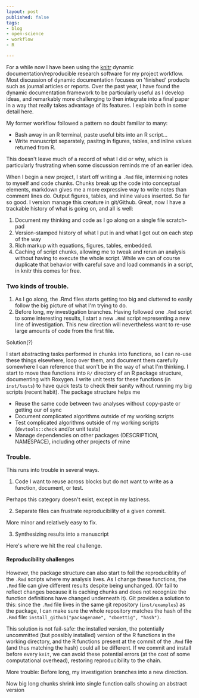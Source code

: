 ```yaml
---
layout: post
published: false
tags: 
- blog
- open-science
- workflow
- R 

---
```


For a while now I have been using the [knitr](http://yihui.name/knitr) dynamic documentation/reproducible research software for my project workflow.  Most discussion of dynamic documentation focuses on 'finished' products such as journal articles or reports.  Over the past year, I have found the dynamic documentation framework to be particularly useful as I develop ideas, and remarkably more challenging to then integrate into a final paper in a way that really takes advantage of its features.  I explain both in some detail here.  

My former workflow followed a pattern no doubt familiar to many:

* Bash away in an R terminal, paste useful bits into an R script...
* Write manuscript separately, pasitng in figures, tables, and inline values returned from R.  

This doesn't leave much of a record of what I did or why, which is particularly frustrating when some discussion reminds me of an earlier idea. 

When I begin a new project, I start off writing a `.Rmd` file, intermixing notes to myself and code chunks.  Chunks break up the code into conceptual elements, markdown gives me a more expressive way to write notes than comment lines do.  Output figures, tables, and inline values inserted.  So far so good.  I version manage this creature in git/Github.  Great, now I have a trackable history of what is going on, and all is well:

1. Document my thinking and code as I go along on a single file scratch-pad
2. Version-stamped history of what I put in and what I got out on each step of the way
3. Rich markup with equations, figures, tables, embedded.  
4. Caching of script chunks, allowing me to tweak and rerun an analysis without having to execute the whole script.  While we can of course duplicate that behavior with careful save and load commands in a script, in knitr this comes for free.

### Two kinds of trouble.  

1. As I go along, the .Rmd files starts getting too big and cluttered to easily follow the big picture of what I'm trying to do.  
2. Before long, my investigation branches.  Having followed one `.Rmd` script to some interesting results, I start a new `.Rmd` script representing a new line of investigation.  This new direction will nevertheless want to re-use large amounts of code from the first file.  

Solution(?)

I start abstracting tasks performed in chunks into functions, so I can re-use these things elsewhere, loop over them, and document them carefully somewhere I can reference that won't be in the way of what I'm thinking. I start to move thse functions into `R/` directory of an R package structure, documenting with Roxygen. I write unit tests for these functions (in `inst/tests`) to have quick tests to check their sanity without running my big scripts (recent habit).  The package structure helps me 

* Reuse the same code between two analyses without copy-paste or getting our of sync
* Document complicated algorithms outside of my working scripts
* Test complicated algorithms outside of my working scripts (`devtools::check` and/or unit tests)
* Manage dependencies on other packages (DESCRIPTION, NAMESPACE), including other projects of mine


### Trouble.  

This runs into trouble in several ways.  

1. Code I want to reuse across blocks but do not want to write as a function, document, or test.  

Perhaps this category doesn't exist, except in my laziness.  

2. Separate files can frustrate reproducibility of a given commit.  

More minor and relatively easy to fix.  

3. Synthesizing results into a manuscript

Here's where we hit the real challenge.  

#### Reproducibility challenges

However, the package structure can also start to foil the reproduciblity of the `.Rmd` scripts where my analysis lives.  As I change these functions, the `.Rmd` file can give different results despite being unchanged.  (Or fail to reflect changes because it is caching chunks and does not recognize the function definitions have changed underneath it).  Git provides a solution to this: since the `.Rmd` file lives in the same git repository (`inst/examples`) as the package, I can make sure the whole repository matches the hash of the `.Rmd` file:  `install_github("packagename", "cboettig", "hash")`.  

This solution is not fail-safe: the installed version, the potentially uncommitted (but possibly installed) version of the R functions in the working directory, and the R functions present at the commit of the `.Rmd` file (and thus matching the hash) could all be different.  If we commit and install before every `knit`, we can avoid these potential errors (at the cost of some computational overhead), restoring reproducibility to the chain.  


More trouble: Before long, my investigation branches into a new direction.  

Now big long chunks shrink into single function calls showing an abstract version 





